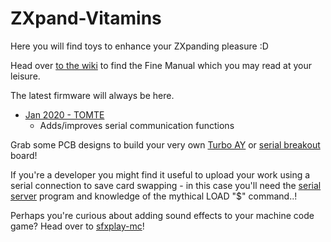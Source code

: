 # ZXpand-Vitamins

Here you will find toys to enhance your ZXpanding pleasure :D

Head over [to the wiki](https://github.com/charlierobson/ZXpand-Vitamins/wiki/ZXpand---Online-Manual) to find the Fine Manual which you may read at your leisure.

The latest firmware will always be here.
* [Jan 2020 - TOMTE](https://github.com/charlierobson/ZXpand-Vitamins/blob/master/firmware/zxpandplus/tomte/zxpandfw.bin)
  * Adds/improves serial communication functions

Grab some PCB designs to build your very own [Turbo AY](https://github.com/charlierobson/ZXpand-Vitamins/tree/master/turbo-pcb) or [serial breakout](https://github.com/charlierobson/ZXpand-Vitamins/tree/master/serial-breakout) board!

If you're a developer you might find it useful to upload your work using a serial connection to save card swapping - in this case you'll need the [serial server](https://github.com/charlierobson/ZXpand-Vitamins/tree/master/serial-server) program and knowledge of the mythical LOAD "$" command..!

Perhaps you're curious about adding sound effects to your machine code game? Head over to [sfxplay-mc](https://github.com/charlierobson/ZXpand-Vitamins/tree/master/sfxplay-mc)!
